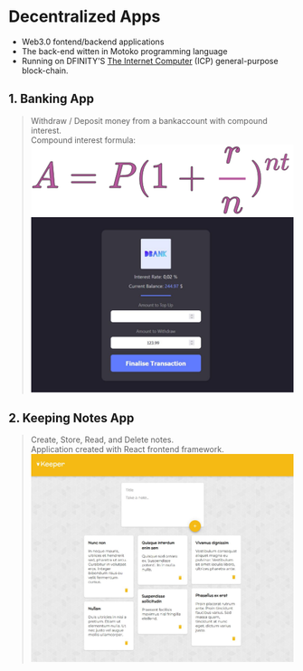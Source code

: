 # Decentralized Apps

- Web3.0 fontend/backend applications
- The back-end witten in Motoko programming language
- Running on DFINITY'S [The Internet Computer](https://internetcomputer.org/what-is-the-ic) (ICP) general-purpose block-chain.

## 1. Banking App

> Withdraw / Deposit money from a bankaccount with compound interest.<br/>
> Compound interest formula: <br/>
> ![alt Banking App](dbank/compound_interest.svg?raw=true)
> ![alt Banking App](dbank/screenshot.jpg?raw=true)

## 2. Keeping Notes App

> Create, Store, Read, and Delete notes. <br/>
> Application created with React frontend framework.
> ![alt Keeper App](dkeeper/keeper.jpg?raw=true)

